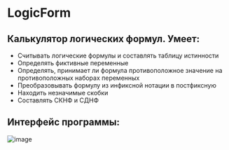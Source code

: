 # LogicForm
## Калькулятор логических формул. Умеет: <br>
+ Считывать логические формулы и составлять таблицу истинности <br>
+ Определять фиктивные переменные
+ Определять, принимает ли формула противоположное значение на противоположных наборах переменных
+ Преобразовывать формулу из инфиксной нотации в постфиксную
+ Находить незначимые скобки
+ Составлять СКНФ и СДНФ

## Интерфейс программы:
![image](https://user-images.githubusercontent.com/78251479/112076274-2c9af580-8b8b-11eb-8ba9-abffda45591d.png)

